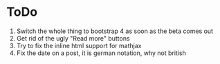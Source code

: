 # ToDo

1. Switch the whole thing to bootstrap 4 as soon as the beta comes out
2. Get rid of the ugly "Read more" buttons
3. Try to fix the inline html support for mathjax
4. Fix the date on a post, it is german notation, why not british
